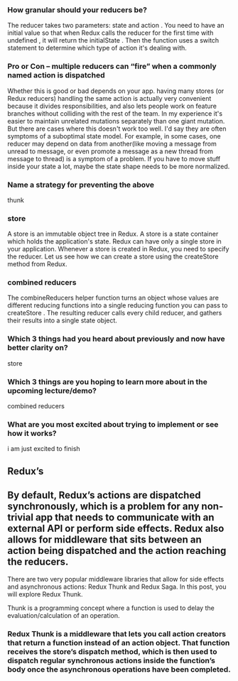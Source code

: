 ### How granular should your reducers be?

The reducer takes two parameters: state and action . You need to have an initial value so that when Redux calls the reducer for the first time with undefined , it will return the initialState . Then the function uses a switch statement to determine which type of action it's dealing with.

### Pro or Con – multiple reducers can “fire” when a commonly named action is dispatched

Whether this is good or bad depends on your app. having many stores (or Redux reducers) handling the same action is actually very convenient because it divides responsibilities, and also lets people work on feature branches without colliding with the rest of the team. In my experience it's easier to maintain unrelated mutations separately than one giant mutation. But there are cases where this doesn't work too well. I'd say they are often symptoms of a suboptimal state model. For example, in some cases, one reducer may depend on data from another(like moving a message from unread to message, or even promote a message as a new thread from message to thread) is a symptom of a problem. If you have to move stuff inside your state a lot, maybe the state shape needs to be more normalized.

### Name a strategy for preventing the above

thunk

### store

A store is an immutable object tree in Redux. A store is a state container which holds the application's state. Redux can have only a single store in your application. Whenever a store is created in Redux, you need to specify the reducer. Let us see how we can create a store using the createStore method from Redux.

### combined reducers

The combineReducers helper function turns an object whose values are different reducing functions into a single reducing function you can pass to createStore . The resulting reducer calls every child reducer, and gathers their results into a single state object.

### Which 3 things had you heard about previously and now have better clarity on?

store

### Which 3 things are you hoping to learn more about in the upcoming lecture/demo?

combined reducers

### What are you most excited about trying to implement or see how it works?

i am just excited to finish

## Redux’s

## By default, Redux’s actions are dispatched synchronously, which is a problem for any non-trivial app that needs to communicate with an external API or perform side effects. Redux also allows for middleware that sits between an action being dispatched and the action reaching the reducers.

There are two very popular middleware libraries that allow for side effects and asynchronous actions: Redux Thunk and Redux Saga. In this post, you will explore Redux Thunk.

Thunk is a programming concept where a function is used to delay the evaluation/calculation of an operation.

### Redux Thunk is a middleware that lets you call action creators that return a function instead of an action object. That function receives the store’s dispatch method, which is then used to dispatch regular synchronous actions inside the function’s body once the asynchronous operations have been completed.

